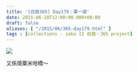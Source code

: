 ```yaml
---
title: '[白狼365] Day179：粟一燒'
date: 2015-06-28T12:00:00.000+08:00
draft: false
aliases: [ "/2015/06/365-day179.html" ]
tags : [collections - zaku II 白狼・365 project]
---
```


[![](https://farm1.staticflickr.com/322/19010563209_fb463ded73_z.jpg)](https://farm1.staticflickr.com/322/19010563209_fb463ded73_z.jpg)

又係燒粟米咁橋～